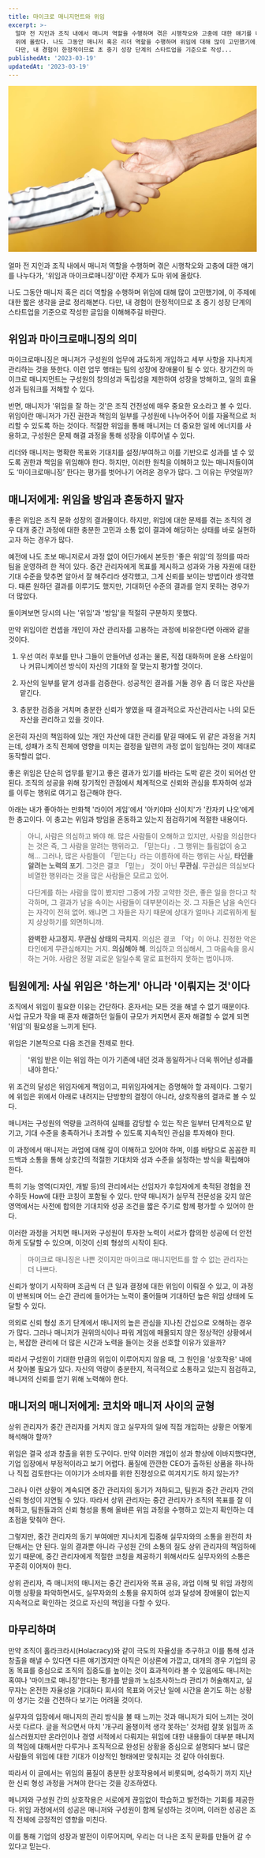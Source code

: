 ```yaml
---
title: 마이크로 매니지먼트와 위임
excerpt: >-
  얼마 전 지인과 조직 내에서 매니저 역할을 수행하며 겪은 시행착오와 고충에 대한 얘기를 나누다가, '위임과 마이크로매니징'이란 주제가 도마
  위에 올랐다. 나도 그동안 매니저 혹은 리더 역할을 수행하며 위임에 대해 많이 고민했기에, 이 주제에 대한 짧은 생각을 글로 정리해본다.
  다만, 내 경험이 한정적이므로 초 중기 성장 단계의 스타트업을 기준으로 작성...
publishedAt: '2023-03-19'
updatedAt: '2023-03-19'
---
```

![Cover Image](images/YaQNE-Z7m.jpeg)

얼마 전 지인과 조직 내에서 매니저 역할을 수행하며 겪은 시행착오와 고충에 대한 얘기를 나누다가, '위임과 마이크로매니징'이란 주제가 도마 위에 올랐다.

나도 그동안 매니저 혹은 리더 역할을 수행하며 위임에 대해 많이 고민했기에, 이 주제에 대한 짧은 생각을 글로 정리해본다. 다만, 내 경험이 한정적이므로 초 중기 성장 단계의 스타트업을 기준으로 작성한 글임을 이해해주길 바란다.

## **위임과 마이크로매니징의 의미**

마이크로매니징은 매니저가 구성원의 업무에 과도하게 개입하고 세부 사항을 지나치게 관리하는 것을 뜻한다. 이런 업무 행태는 팀의 성장에 장애물이 될 수 있다. 장기간의 마이크로 매니지먼트는 구성원의 창의성과 독립성을 제한하여 성장을 방해하고, 일의 효율성과 팀워크를 저해할 수 있다.

반면, 매니저가 '위임을 잘 하는 것'은 조직 건전성에 매우 중요한 요소라고 볼 수 있다. 위임이란 매니저가 가진 권한과 책임의 일부를 구성원에 나누어주어 이를 자율적으로 처리할 수 있도록 하는 것이다. 적절한 위임을 통해 매니저는 더 중요한 일에 에너지를 사용하고, 구성원은 문제 해결 과정을 통해 성장을 이루어낼 수 있다.

리더와 매니저는 명확한 목표와 기대치를 설정/부여하고 이를 기반으로 성과를 낼 수 있도록 권한과 책임을 위임해야 한다. 하지만, 이러한 원칙을 이해하고 있는 매니저들이여도 ‘마이크로매니징’ 한다는 평가를 벗어나기 어려운 경우가 많다. 그 이유는 무엇일까?

## 매니저에게: 위임을 방임과 혼동하지 말자

좋은 위임은 조직 문화 성장의 결과물이다. 하지만, 위임에 대한 문제를 겪는 조직의 경우 대개 중간 과정에 대한 충분한 고민과 소통 없이 결과에 해당하는 상태를 바로 실현하고자 하는 경우가 많다.

예전에 나도 초보 매니저로서 과정 없이 어딘가에서 본듯한 '좋은 위임'의 정의를 따라 팀을 운영하려 한 적이 있다. 중간 관리자에게 목표를 제시하고 성과와 가용 자원에 대한 기대 수준을 맞추면 알아서 잘 해주리라 생각했고, 그게 신뢰를 보이는 방법이라 생각했다. 때론 원하던 결과를 이루기도 했지만, 기대하던 수준의 결과를 얻지 못하는 경우가 더 많았다.

돌이켜보면 당시의 나는 '위임'과 '방임'을 적절히 구분하지 못했다.

만약 위임이란 컨셉을 개인이 자산 관리자를 고용하는 과정에 비유한다면 아래와 같을 것이다.

1. 우선 여러 후보를 만나 그들이 만들어낸 성과는 물론, 직접 대화하며 운용 스타일이나 커뮤니케이션 방식이 자신의 기대와 잘 맞는지 평가할 것이다.
    
2. 자산의 일부를 맡겨 성과를 검증한다. 성공적인 결과를 거둘 경우 좀 더 많은 자산을 맡긴다.
    
3. 충분한 검증을 거치며 충분한 신뢰가 쌓였을 때 결과적으로 자산관리사는 나의 모든 자산을 관리하고 있을 것이다.
    

온전히 자신의 책임하에 있는 개인 자산에 대한 관리를 맡길 때에도 위 같은 과정을 거치는데, 성패가 조직 전체에 영향을 미치는 결정을 일련의 과정 없이 일임하는 것이 제대로 동작할리 없다.

좋은 위임은 단순히 업무를 맡기고 좋은 결과가 있기를 바라는 도박 같은 것이 되어선 안된다. 조직의 성공을 위해 장기적인 관점에서 체계적으로 신뢰와 관심을 투자하여 성과를 이루는 행위로 여기고 접근해야 한다.

아래는 내가 좋아하는 만화책 '라이어 게임'에서 '아키야마 신이치'가 '칸자키 나오'에게 한 충고이다. 이 충고는 위임과 방임을 혼동하고 있는지 점검하기에 적절한 내용이다.

> 아니, 사람은 의심하고 봐야 해. 많은 사람들이 오해하고 있지만, 사람을 의심한다는 것은 즉, 그 사람을 알려는 행위라고. 「믿는다」. 그 행위는 틀림없이 숭고해… 그러나, 많은 사람들이 「믿는다」라는 이름하에 하는 행위는 사실, **타인을 알려는 노력의 포기**. 그것은 결코 「믿는」 것이 아닌 **무관심**. 무관심은 의심보다 비열한 행위라는 것을 많은 사람들은 모르고 있어.
> 
> 다단계를 하는 사람을 많이 봤지만 그중에 가장 고약한 것은, 좋은 일을 한다고 착각하며, 그 결과가 남을 속이는 사람들이 대부분이라는 것. 그 자들은 남을 속인다는 자각이 전혀 없어. 왜냐면 그 자들은 자기 때문에 상대가 얼마나 괴로워하게 될 지 상상하기를 외면하니까.
> 
> **완벽한 사고정지. 무관심 상태의 극치지**. 의심은 결코 「악」이 아냐. 진정한 악은 타인에게 무관심해지는 거지. **의심해야 해**. 의심하고 의심해서, 그 마음속을 응시하는 거야. 사람은 정말 괴로운 일일수록 말로 표현하지 못하는 법이니까.

## 팀원에게: 사실 위임은 '하는게' 아니라 '이뤄지는 것'이다

조직에서 위임이 필요한 이유는 간단하다. 혼자서는 모든 것을 해낼 수 없기 때문이다. 사업 규모가 작을 때 혼자 해결하던 일들이 규모가 커지면서 혼자 해결할 수 없게 되면 '위임'의 필요성을 느끼게 된다.

위임은 기본적으로 다음 조건을 전제로 한다.

> **'위임 받은 이는 위임 하는 이가 기존에 내던 것과 동일하거나 더욱 뛰어난 성과를 내야 한다.'**

위 조건의 달성은 위임자에게 책임이고, 피위임자에게는 증명해야 할 과제이다. 그렇기에 위임은 위에서 아래로 내려지는 단방향의 결정이 아니라, 상호작용의 결과로 볼 수 있다.

매니저는 구성원의 역량을 고려하여 실패를 감당할 수 있는 작은 일부터 단계적으로 맡기고, 기대 수준을 충족하거나 초과할 수 있도록 지속적인 관심을 투자해야 한다.

이 과정에서 매니저는 과업에 대해 깊이 이해하고 있어야 하며, 이를 바탕으로 꼼꼼한 피드백과 소통을 통해 상호간의 적절한 기대치와 성과 수준을 설정하는 방식을 확립해야 한다.

특히 기능 영역(디자인, 개발 등)의 관리에서는 선임자가 후임자에게 축적된 경험을 전수하듯 How에 대한 코칭이 포함될 수 있다. 만약 매니저가 실무적 전문성을 갖지 않은 영역에서는 사전에 합의한 기대치와 성공 조건을 짧은 주기로 함께 평가할 수 있어야 한다.

이러한 과정을 거치면 매니저와 구성원이 투자한 노력이 서로가 합의한 성공에 더 안전하게 도달할 수 있으며, 이것이 신뢰 형성의 시작이 된다.

> 마이크로 매니징은 나쁜 것이지만 마이크로 매니지먼트를 할 수 없는 관리자는 더 나쁘다.

신뢰가 쌓이기 시작하며 조금씩 더 큰 일과 결정에 대한 위임이 이뤄질 수 있고, 이 과정이 반복되며 어느 순간 관리에 들어가는 노력이 줄어들며 기대하던 높은 위임 상태에 도달할 수 있다.

의외로 신뢰 형성 초기 단계에서 매니저의 높은 관심을 지나친 간섭으로 오해하는 경우가 많다. 그러나 매니저가 권위의식이나 파워 게임에 매몰되지 않은 정상적인 상황에서는, 복잡한 관리에 더 많은 시간과 노력을 들이는 것을 선호할 이유가 있을까?

따라서 구성원이 기대한 만큼의 위임이 이루어지지 않을 때, 그 원인을 '상호작용' 내에서 찾아볼 필요가 있다. 자신의 역량이 충분한지, 적극적으로 소통하고 있는지 점검하고, 매니저의 신뢰를 얻기 위해 노력해야 한다.

## **매니저의 매니저에게: 코치와 매니저 사이의 균형**

상위 관리자가 중간 관리자를 거치지 않고 실무자의 일에 직접 개입하는 상황은 어떻게 해석해야 할까?

위임은 결국 성과 창출을 위한 도구이다. 만약 이러한 개입이 성과 향상에 이바지했다면, 기업 입장에서 부정적이라고 보기 어렵다. 품질에 깐깐한 CEO가 출하된 상품을 하나하나 직접 검토한다는 이야기가 소비자를 위한 진정성으로 여겨지기도 하지 않는가?

그러나 이런 상황이 계속되면 중간 관리자의 동기가 저하되고, 팀원과 중간 관리자 간의 신뢰 형성이 지연될 수 있다. 따라서 상위 관리자는 중간 관리자가 조직의 목표를 잘 이해하고, 팀원들과의 신뢰 형성을 통해 올바른 위임 과정을 수행하고 있는지 확인하는 데 초점을 맞춰야 한다.

그렇지만, 중간 관리자의 동기 부여에만 지나치게 집중해 실무자와의 소통을 완전히 차단해서는 안 된다. 일의 결과뿐 아니라 구성원 간의 소통의 질도 상위 관리자의 책임하에 있기 때문에, 중간 관리자에게 적절한 코칭을 제공하기 위해서라도 실무자와의 소통은 꾸준히 이어져야 한다.

상위 관리자, 즉 매니저의 매니저는 중간 관리자와 목표 공유, 과업 이해 및 위임 과정의 이행 상황을 파악하면서도, 실무자와의 소통을 유지하여 성과 달성에 장애물이 없는지 지속적으로 확인하는 것으로 자신의 책임을 다할 수 있다.

## **마무리하며**

만약 조직이 홀라크라시(Holacracy)와 같이 극도의 자율성을 추구하고 이를 통해 성과 창출을 해낼 수 있다면 다른 얘기겠지만 아직은 이상론에 가깝고, 대개의 경우 기업의 공동 목표를 중심으로 조직의 집중도를 높이는 것이 효과적이라 볼 수 있음에도 매니저는 혹여나 '마이크로 매니징'한다는 평가를 받을까 노심초사하느라 관리가 허술해지고, 실무자는 온전한 자율성을 기대하다 회사의 목표와 어긋난 일에 시간을 쏟기도 하는 상황이 생기는 것을 건전하다 보기는 어려울 것이다.

실무자의 입장에서 매니저의 관리 방식을 볼 때 느끼는 것과 매니저가 되어 느끼는 것이 사뭇 다르다. 글을 적으면서 마치 '개구리 올챙이적 생각 못하는' 것처럼 잘못 읽힐까 조심스러웠지만 온라인이나 경영 서적에서 다뤄지는 위임에 대한 내용들이 대부분 매니저의 책임에 대해서만 다루거나 조직적으로 완성된 상황을 중심으로 설명되다 보니 많은 사람들의 위임에 대한 기대가 이상적인 형태에만 맞춰지는 것 같아 아쉬웠다.

따라서 이 글에서는 위임의 품질이 충분한 상호작용에서 비롯되며, 성숙하기 까지 지난한 신뢰 형성 과정을 거쳐야 한다는 것을 강조하였다.

매니저와 구성원 간의 상호작용은 서로에게 끊임없이 학습하고 발전하는 기회를 제공한다. 위임 과정에서의 성공은 매니저와 구성원이 함께 달성하는 것이며, 이러한 성공은 조직 전체에 긍정적인 영향을 미친다.

이를 통해 기업의 성장과 발전이 이루어지며, 우리는 더 나은 조직 문화를 만들어 갈 수 있다고 믿는다.